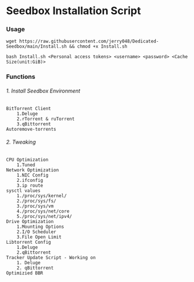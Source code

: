 # Seedbox Installation Script
### Usage

`wget https://raw.githubusercontent.com/jerry048/Dedicated-Seedbox/main/Install.sh && chmod +x Install.sh`

`bash Install.sh <Personal access tokens> <username> <password> <Cache Size(unit:GiB)>`
### Functions
###### 1. Install Seedbox Environment
	BitTorrent Client
		1.Deluge
		2.rTorrent & ruTorrent
		3.qBittorrent
	Autoremove-torrents
###### 2. Tweaking
	CPU Optimization
		1.Tuned
	Network Optimization
		1.NIC Config
		2.ifconfig
		3.ip route
	sysctl values
		1./proc/sys/kernel/
		2./proc/sys/fs/
		3./proc/sys/vm
		4./proc/sys/net/core
		5./proc/sys/net/ipv4/
	Drive Optimization
		1.Mounting Options
		2.I/O Scheduler
		3.File Open Limit
	Libtorrent Config
		1.Deluge
		2.qBittorrent
	Tracker Update Script - Working on
		1. Deluge
		2. qBittorrent 
	Optimizied BBR
